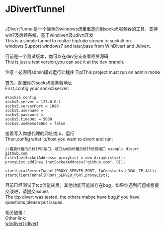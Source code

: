 # JDivertTunnel
<br>JDivertTunnel是一个简单的windows流量重定向到socks5服务器的工具，支持win7及后续系统，基于windivert及Jdivrt开发</br>
This is a simple tunnel to realize tcp/udp stream to socks5 on windows.Support windows7 and later,base from WinDivert and Jdivert.<br>

目前是一个测试版本，你可以在dev分支查看相关源码<br>
This is just a test version,you can see it at the dev branch.<br>

注意！必须用admin模式运行此程序
Tip!This project must run on admin mode

首先，配置你的socks5服务器地址<br>
First,config your socks5server:<br>


    #socks5 config
    socks5.server = 127.0.0.1
    socks5.serverPort = 1080
    socks5.username =
    socks5.password =
    socks5.timeOut = 5000
    socks5.useRemoteDns = false

接着写入你想代理的网址或ip，运行<br>
Then,config what ip/host you want to divert and run:<br>

    //需要代理的目标IP和端口，端口为0则代理目标IP所有端口 example divert github.com
    List<InetSocketAddress> proxyList = new ArrayList<>();
    proxyList.add(new InetSocketAddress("github.com", 0));

    startLocalServerTunnel(PROXY_SERVER_PORT, IpConstants.LOCAL_IP_ALL);
    startClientTunnel(PROXY_SERVER_PORT,proxyList);

目前已经测试了tcp流量转发，其他功能可能尚存在bug，如果你遇到问题或想提交改进，请提交issues<br>
The tcp divert was tested, the others mabye have bug,if you have questions,please put issues.<br>

相关链接：<br>
Other link:<br>
[windivert](https://github.com/basil00/Divert)
[jdivert](https://github.com/ffalcinelli/jdivert)


